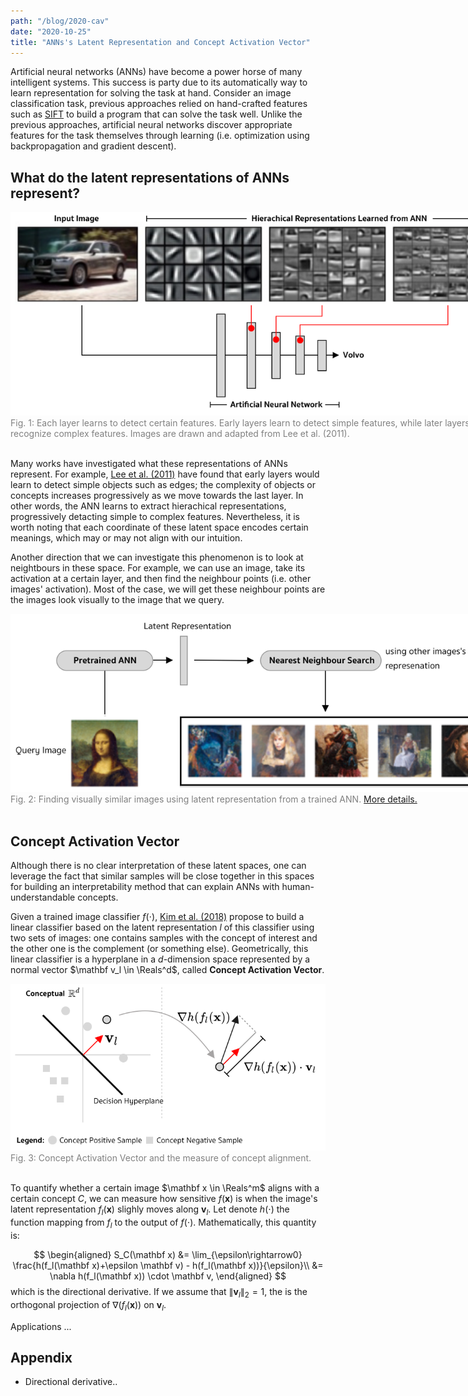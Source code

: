 ```yaml
---
path: "/blog/2020-cav"
date: "2020-10-25"
title: "ANNs's Latent Representation and Concept Activation Vector"
---
```



Artificial neural networks (ANNs) have become a power horse of many intelligent systems. This success is party due to its automatically way to learn representation for solving the task at hand. Consider an image classification task, previous approaches relied on hand-crafted features such as [SIFT](https://en.wikipedia.org/wiki/Scale-invariant_feature_transform) to build a program that can solve the task well. Unlike the previous approaches, artificial neural networks discover appropriate features for the task themselves through learning (i.e. optimization using backpropagation and gradient descent).

## What do the latent representations of ANNs represent?


<div style="width: 800px">
    <img src="/images/blog/2020-cav/latent-representation.png">
    <div style="color: gray">Fig. 1: Each layer learns to detect certain features. Early layers learn to detect simple features, while later layers learn to recognize complex features. Images are drawn and adapted from Lee et al. (2011).
    </div>
    <br/>
</div>

Many works have investigated what these representations of ANNs represent. For example, [Lee et al. (2011)](https://dl.acm.org/doi/abs/10.1145/2001269.2001295) have found that early layers would learn to detect simple objects such as edges; the complexity of objects or concepts increases progressively as we move towards the last layer. In other words, the ANN learns to extract hierachical representations, progressively detacting simple to complex features. Nevertheless, it is worth noting that each coordinate of these latent space encodes certain meanings, which may or may not align with our intuition.


Another direction that we can investigate this phenomenon is to look at neightbours in these space. For example, we can use an image, take its activation at a certain layer, and then find the neighbour points (i.e. other images' activation). Most of the case, we will get these neighbour points are the images look visually to the image that we query.

<div style="width: 800px">
    <img src="/images/blog/2020-cav/visually-similar.png">
    <div style="color: gray">Fig. 2: Finding visually similar images using latent representation from a trained ANN. <a href="https://github.com/heytitle/visually-similar-image-search">More details.</a>
    </div>
    <br/>
</div>

## Concept Activation Vector
Although there is no clear interpretation of these latent spaces, one can leverage the fact that similar samples will be close together in this spaces for building an interpretability method that can explain ANNs with human-understandable concepts.

Given a trained image classifier $f(\cdot)$, [Kim et al. (2018)](http://proceedings.mlr.press/v80/kim18d.html) propose to build a linear classifier based on the latent representation $l$ of this classifier using two sets of images: one contains samples with the concept of interest and the other one is the complement (or something else). Geometrically, this linear classifier is a hyperplane in a $d$-dimension space represented  by a normal vector $\mathbf v_l \in \Reals^d$, called **Concept Activation Vector**.

<div>
    <img src="/images/blog/2020-cav/cav-vis.png">
    <div style="color: gray">Fig. 3: Concept Activation Vector and the measure of concept alignment.
    </div>
    <br/>
</div>

To quantify whether a certain image $\mathbf x \in \Reals^m$ aligns with a certain concept $C$, we can measure how sensitive $f(\mathbf x)$ is when the image's latent representation $f_l(\mathbf x)$ slighly moves along $\mathbf v_l$. Let denote $h(\cdot)$ the function mapping from $f_l$ to the output of $f(\cdot)$. Mathematically, this quantity is:

$$
\begin{aligned}
S_C(\mathbf x) &= \lim_{\epsilon\rightarrow0} \frac{h(f_l(\mathbf x)+\epsilon \mathbf v) - h(f_l(\mathbf x))}{\epsilon}\\
&= \nabla h(f_l(\mathbf x)) \cdot \mathbf v,
\end{aligned}
$$
which is the directional derivative. If we assume that $\|\mathbf v_l \|_2 = 1$, the is the orthogonal projection of $\nabla(f_l(\mathbf x))$ on $\mathbf v_l$.


Applications ...

## Appendix
- Directional derivative..